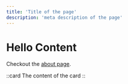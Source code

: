 ```yaml
---
title: 'Title of the page'
description: 'meta description of the page'
---
```


<!-- Content of the page -->

# Hello Content

Checkout the [about page](/_about).

::card
The content of the card
::
